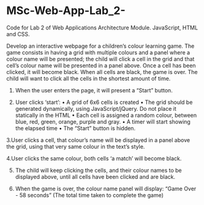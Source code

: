 # MSc-Web-App-Lab_2-
Code for Lab 2 of Web Applications Architecture Module. JavaScript, HTML and CSS.


Develop an interactive webpage for a children’s colour learning game. 
The game consists in having a grid with multiple colours and a panel where a colour name will be presented; 
the child will click a cell in the grid and that cell’s colour name will be presented in a panel above. 
Once a cell has been clicked, it will become black. When all cells are black, the game is over. 
The child will want to click all the cells in the shortest amount of time. 

1.	When the user enters the page, it will present a “Start” button. 

2.	User clicks ‘start’: 
  •	A grid of 6x6 cells is created
  •	The grid should be generated dynamically, using JavaScript/jQuery. Do not place it statically in the HTML 
  •	Each cell is assigned a random colour, between blue, red, green, orange, purple and gray. 
  •	A timer will start showing the elapsed time 
  •	The “Start” button is hidden. 

3.User clicks a cell, that colour’s name will be displayed in a panel above the grid, using that very same colour in the text’s style.

4.User clicks the same colour, both cells ‘a match’ will become black.

5.	The child will keep clicking the cells, and their colour names to be displayed above, until all cells have been clicked and are black.

6.	When the game is over, the colour name panel will display: “Game Over - 58 seconds” (The total time taken to complete the game)

